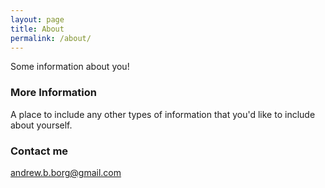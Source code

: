 ```yaml
---
layout: page
title: About
permalink: /about/
---
```


Some information about you!

### More Information

A place to include any other types of information that you'd like to include about yourself.

### Contact me

[andrew.b.borg@gmail.com](mailto:andrew.b.borg@gmail.com)
